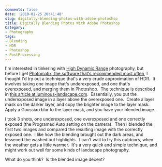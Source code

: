 ```yaml
---
comments: false
date: '2010-01-25 20:41:48'
slug: digitally-blending-photos-with-adobe-photoshop
title: Digitally Blending Photos With Adobe Photoshop
Category:
- Photography
tags:
- Blending
- HDR
- Photoshop
- PostProcessing
---
```


I'm interested in tinkering with [High Dynamic Range](http://en.wikipedia.org/wiki/High_dynamic_range_imaging) photography,
but before I get [Photomatix, the software that's recommended most often](http://www.hdrsoft.com/), I thought I'd try out a technique that's a
very crude approximation of HDR.  It involves taking one image that's
underexposed, and one that's overexposed, and merging them in Photoshop.  The
technique is described in [this article at luminous-landscape.com](http://www.luminous-landscape.com/tutorials/digital-blending.shtml).  Essentially, you
put the underexposed image in a layer above the overexposed one.  Create a
layer mask on the darker layer, and copy the brighter image to the layer mask.
Apply a Gaussian blur to the layer mask, and you have your blended image.
<!-- more -->

I took 3 shots, one underexposed, one overexposed and one correctly exposed
(the Programed Auto setting on the camera).  Then I blended the first two
images and compared the resulting image with the correctly exposed one.  I
like how the blending brought out the dark areas, and lessened the washed out
highlights.  I can't wait to try this outdoors, when the weather gets a little
warmer.  It's a very quick and simple technique, and might work out well for
some kinds of landscape photography.

What do you think?  Is the blended image decent?

<!-- ai c /wp/Blend__JAZ0156.jpg /wp/Blend__JAZ0156-440x292.jpg 440 292 The Underexposed Image -->
<!-- ai c /wp/Blend__JAZ0157.jpg /wp/Blend__JAZ0157-440x292.jpg 440 292 The Overexposed Image -->
<!-- ai c /wp/Blended.jpg /wp/Blended-440x292.jpg 440 292 The Blended Image -->
<!-- ai c /wp/Blend__JAZ0155.jpg /wp/Blend__JAZ0155-440x292.jpg 440 292 The Correctly Exposed Image -->

